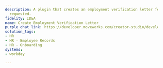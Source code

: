 ```yaml
---
description: A plugin that creates an employment verification letter for a user when
  requested.
fidelity: IDEA
name: Create Employment Verification Letter
purple_chat_link: https://developer.moveworks.com/creator-studio/developer-tools/purple-chat?purple_chat_v1=%7B%22settings%22%3A%7B%22colorStyle%22%3A%22LIGHT%22%2C%22startTime%22%3A%2211%3A43+AM%22%2C%22defaultPerson%22%3A%22GWEN%22%2C%22editable%22%3Atrue%7D%2C%22messages%22%3A%5B%7B%22from%22%3A%22USER%22%2C%22text%22%3A%22I+need+an+employment+verification+letter+for+an+upcoming+trip.%22%7D%2C%7B%22from%22%3A%22ANNOTATION%22%2C%22text%22%3A%22%3Cp%3E%E2%8F%B3+Calling+Plugin+%3Cb%3ECreate+Employment+Verification+Letter%3C%2Fb%3E%3Cbr%3E%3C%2Fp%3E%22%7D%2C%7B%22from%22%3A%22BOT%22%2C%22text%22%3A%22%3Cp%3EYour+employment+verification+letter+has+been+successfully+generated.%3Cbr%3E%3Cbr%3EYou+can+download+it+%3Ca+href%3D%5C%22https%3A%2F%2Ftenant.workday.com%2Ffiles%2F24532%5C%22%3Ehere%3C%2Fa%3E.%3Cbr%3E%3C%2Fp%3E%22%7D%5D%7D
solution_tags:
- HR
- HR - Employee Records
- HR - Onboarding
systems:
- workday

---
```

